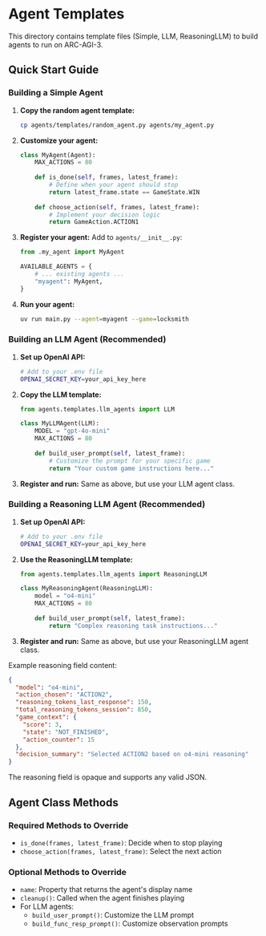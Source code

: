# Agent Templates

This directory contains template files (Simple, LLM, ReasoningLLM) to build agents to run on ARC-AGI-3.

## Quick Start Guide

### Building a Simple Agent

1. **Copy the random agent template:**
   ```bash
   cp agents/templates/random_agent.py agents/my_agent.py
   ```

2. **Customize your agent:**
   ```python
   class MyAgent(Agent):
       MAX_ACTIONS = 80
       
       def is_done(self, frames, latest_frame):
           # Define when your agent should stop
           return latest_frame.state == GameState.WIN
       
       def choose_action(self, frames, latest_frame):
           # Implement your decision logic
           return GameAction.ACTION1
   ```

3. **Register your agent:**
   Add to `agents/__init__.py`:
   ```python
   from .my_agent import MyAgent
   
   AVAILABLE_AGENTS = {
       # ... existing agents ...
       "myagent": MyAgent,
   }
   ```

4. **Run your agent:**
   ```bash
   uv run main.py --agent=myagent --game=locksmith
   ```

### Building an LLM Agent (Recommended)

1. **Set up OpenAI API:**
   ```bash
   # Add to your .env file
   OPENAI_SECRET_KEY=your_api_key_here
   ```

2. **Copy the LLM template:**
   ```python
   from agents.templates.llm_agents import LLM
   
   class MyLLMAgent(LLM):
       MODEL = "gpt-4o-mini"
       MAX_ACTIONS = 80
       
       def build_user_prompt(self, latest_frame):
           # Customize the prompt for your specific game
           return "Your custom game instructions here..."
   ```

3. **Register and run:**
   Same as above, but use your LLM agent class.

### Building a Reasoning LLM Agent (Recommended)

1. **Set up OpenAI API:**
   ```bash
   # Add to your .env file
   OPENAI_SECRET_KEY=your_api_key_here
   ```

2. **Use the ReasoningLLM template:**
   ```python
   from agents.templates.llm_agents import ReasoningLLM
   
   class MyReasoningAgent(ReasoningLLM):
       model = "o4-mini"
       MAX_ACTIONS = 80
       
       def build_user_prompt(self, latest_frame):
           return "Complex reasoning task instructions..."
   ```

3. **Register and run:**
   Same as above, but use your ReasoningLLM agent class.

Example reasoning field content:
   
   ```json
   {
     "model": "o4-mini",
     "action_chosen": "ACTION2",
     "reasoning_tokens_last_response": 150,
     "total_reasoning_tokens_session": 850,
     "game_context": {
       "score": 3,
       "state": "NOT_FINISHED",
       "action_counter": 15
     },
     "decision_summary": "Selected ACTION2 based on o4-mini reasoning"
   }
   ```

The reasoning field is opaque and supports any valid JSON.

## Agent Class Methods

### Required Methods to Override
- `is_done(frames, latest_frame)`: Decide when to stop playing
- `choose_action(frames, latest_frame)`: Select the next action

### Optional Methods to Override
- `name`: Property that returns the agent's display name
- `cleanup()`: Called when the agent finishes playing
- For LLM agents:
  - `build_user_prompt()`: Customize the LLM prompt
  - `build_func_resp_prompt()`: Customize observation prompts
